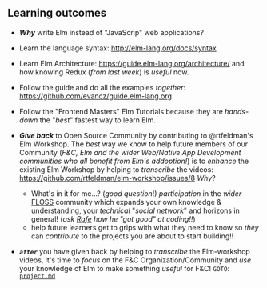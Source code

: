 ## Learning outcomes

+ ***Why*** write Elm instead of "JavaScrip" web applications?
+ Learn the language syntax: http://elm-lang.org/docs/syntax
+ Learn Elm Architecture: https://guide.elm-lang.org/architecture/
and how knowing Redux (_from last week_) is _useful_ now.
+ Follow the guide and do all the examples _together_:
https://github.com/evancz/guide.elm-lang.org
+ Follow the "Frontend Masters" Elm Tutorials
because they are _hands-down_ the "_best_" fastest way to learn Elm.
+ ***Give back*** to Open Source Community by contributing
to @rtfeldman's Elm Workshop.
The _best_ way we know to help future members of our Community
(_F&C, Elm and the wider Web/Native App Development communities
  who all benefit from Elm's addoption!_) is to _enhance_
  the existing Elm Workshop by helping to _transcribe_ the videos:
https://github.com/rtfeldman/elm-workshop/issues/8 _Why_?
  + What's in it for me...? (_good question_!) _participation_ in the _wider_
  [FLOSS](https://en.wikipedia.org/wiki/Free_and_open-source_software)
  community which expands your own knowledge & understanding,
  your _technical_ "_social network_" and horizons in general!
  (_ask [Rafe](https://github.com/rjmk) how he "got good" at coding!!_)
  + help future learners get to grips with what they need to know
  so _they_ can _contribute_ to the projects you are about to start building!!

+ ***`after`*** you have given back
by helping to _transcribe_ the Elm-workshop videos,
it's time to _focus_ on the F&C Organization/Community
and _use_ your knowledge of Elm to make something _useful_ for F&C!
`GOTO`: [`project.md`](# 'please update this hyperlink')

